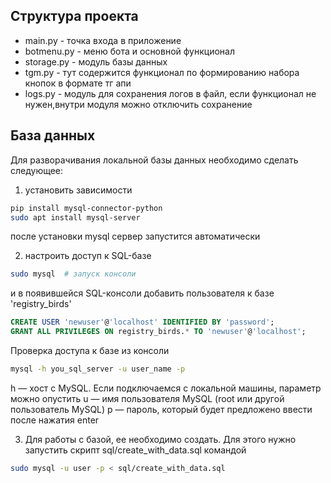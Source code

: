 ## Структура проекта
- main.py - точка входа в приложение
- botmenu.py - меню бота и основной функционал
- storage.py - модуль базы данных
- tgm.py - тут содержится функционал по формированию набора кнопок в формате тг апи
- logs.py - модуль для сохранения логов в файл, если функционал не нужен,внутри модуля можно отключить сохранение

## База данных
Для разворачивания локальной базы данных необходимо сделать следующее:
1. установить зависимости
```sh
pip install mysql-connector-python
sudo apt install mysql-server
```
после установки mysql сервер запустится автоматически

2. настроить доступ к SQL-базе
```sh
sudo mysql 	# запуск консоли
```
и в появившейся SQL-консоли добавить пользователя к базе 'registry_birds'
```sql
CREATE USER 'newuser'@'localhost' IDENTIFIED BY 'password';
GRANT ALL PRIVILEGES ON registry_birds.* TO 'newuser'@'localhost';
```
Проверка доступа к базе из консоли
```sh
mysql -h you_sql_server -u user_name -p
```
h — хост c MySQL. Если подключаемся с локальной машины, параметр можно опустить
u — имя пользователя MySQL (root или другой пользователь MySQL)
p — пароль, который будет предложено ввести после нажатия enter

3. Для работы с базой, ее необходимо создать. Для этого нужно запустить скрипт sql/create_with_data.sql командой
```sh
sudo mysql -u user -p < sql/create_with_data.sql
```